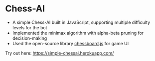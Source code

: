 # Chess-AI
* A simple Chess-AI built in JavaScript, supporting multiple difficulty levels for the bot
* Implemented the minimax algorithm with alpha-beta pruning for decision-making
* Used the open-source library [chessboard.js](http://chessboardjs.com/) for game UI

Try out here: https://simple-chessai.herokuapp.com/
